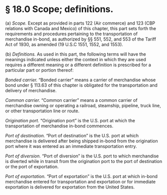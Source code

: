 # § 18.0   Scope; definitions.

(a) *Scope.* Except as provided in parts 122 (Air commerce) and 123 (CBP relations with Canada and Mexico) of this chapter, this part sets forth the requirements and procedures pertaining to the transportation of merchandise in-bond, as authorized by §§ 551, 552, and 553 of the Tariff Act of 1930, as amended (19 U.S.C 1551, 1552, and 1553).


(b) *Definitions.* As used in this part, the following terms will have the meanings indicated unless either the context in which they are used requires a different meaning or a different definition is prescribed for a particular part or portion thereof:


*Bonded carrier.* “Bonded carrier” means a carrier of merchandise whose bond under § 113.63 of this chapter is obligated for the transportation and delivery of merchandise.


*Common carrier.* “Common carrier” means a common carrier of merchandise owning or operating a railroad, steamship, pipeline, truck line, or other transportation line or route.


*Origination port.* “Origination port” is the U.S. port at which the transportation of merchandise in-bond commences.


*Port of destination.* “Port of destination” is the U.S. port at which merchandise is delivered after being shipped in-bond from the origination port where it was entered as an immediate transportation entry.


*Port of diversion.* “Port of diversion” is the U.S. port to which merchandise is diverted while in transit from the origination port to the port of destination or the port of exportation.


*Port of exportation.* “Port of exportation” is the U.S. port at which in-bond merchandise entered for transportation and exportation or for immediate exportation is delivered for exportation from the United States.




